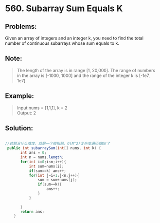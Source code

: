 # 560. Subarray Sum Equals K
## Problems:
Given an array of integers and an integer k, you need to find the total number of continuous subarrays whose sum equals to k.


## Note: 
>The length of the array is in range [1, 20,000].
The range of numbers in the array is [-1000, 1000] and the range of the integer k is [-1e7, 1e7].

## Example:
>Input:nums = [1,1,1], k = 2</br>
Output: 2


## Solution:
``` java

//这题没什么难度，就是一个模拟题，O(N^2)复杂度遍历就OK了
 public int subarraySum(int[] nums, int k) {
       int ans = 0;
       int n = nums.length;
       for(int i=0;i<n;i++){
           int sum=nums[i];
           if(sum==k) ans++;
           for(int j=i+1;j<n;j++){
               sum = sum+nums[j];
               if(sum==k){
                   ans++;
               }
           }
           
       }
       return ans;
    }

```